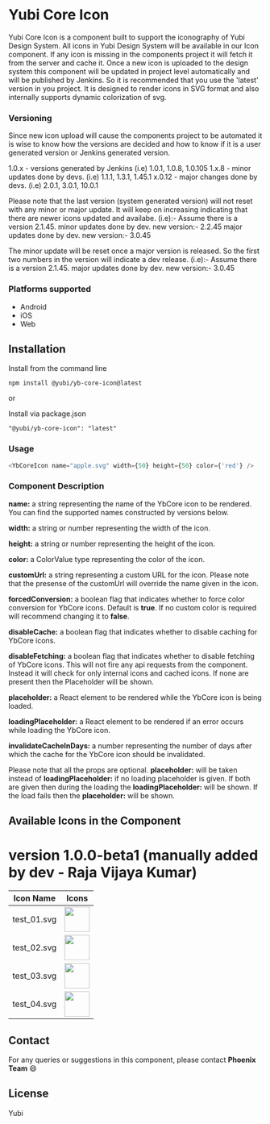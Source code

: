 # Yubi Core Icon

Yubi Core Icon is a component built to support the iconography of Yubi Design System. All icons in Yubi Design System will be available in our Icon component. If any icon is missing in the components project it will fetch it from the server and cache it. Once a new icon is uploaded to the design system this component will be updated in project level automatically and will be published by Jenkins. So it is recommended that you use the 'latest' version in you project. It is designed to render icons in SVG format and also internally supports dynamic colorization of svg.

### Versioning

Since new icon upload will cause the components project to be automated it is wise to know how the versions are decided and how to know if it is a user generated version or Jenkins generated version.

1.0.x - versions generated by Jenkins (i.e) 1.0.1, 1.0.8, 1.0.105
1.x.8 - minor updates done by devs. (i.e) 1.1.1, 1.3.1, 1.45.1
x.0.12 - major changes done by devs. (i.e) 2.0.1, 3.0.1, 10.0.1

Please note that the last version (system generated version) will not reset with any minor or major update. It will keep on increasing indicating that there are newer icons updated and availabe.
(i.e):- Assume there is a version 2.1.45.
minor updates done by dev. new version:- 2.2.45
major updates done by dev. new version:- 3.0.45

The minor update will be reset once a major version is released. So the first two numbers in the version will indicate a dev release.
(i.e):- Assume there is a version 2.1.45.
major updates done by dev. new version:- 3.0.45

### Platforms supported

- Android
- iOS
- Web

## Installation

Install from the command line

```shell
npm install @yubi/yb-core-icon@latest
```

or

Install via package.json

```shell
"@yubi/yb-core-icon": "latest"
```

### Usage

```js
<YbCoreIcon name="apple.svg" width={50} height={50} color={'red'} />
```

### Component Description

**name:** a string representing the name of the YbCore icon to be rendered. You can find the supported names constructed by versions below.

**width:** a string or number representing the width of the icon.

**height:** a string or number representing the height of the icon.

**color:** a ColorValue type representing the color of the icon.

**customUrl:** a string representing a custom URL for the icon. Please note that the presense of the customUrl will override the name given in the icon.

**forcedConversion:** a boolean flag that indicates whether to force color conversion for YbCore icons. Default is **true**. If no custom color is required will recommend changing it to **false**.

**disableCache:** a boolean flag that indicates whether to disable caching for YbCore icons.

**disableFetching:** a boolean flag that indicates whether to disable fetching of YbCore icons. This will not fire any api requests from the component. Instead it will check for only internal icons and cached icons. If none are present then the Placeholder will be shown.

**placeholder:** a React element to be rendered while the YbCore icon is being loaded.

**loadingPlaceholder:** a React element to be rendered if an error occurs while loading the YbCore icon.

**invalidateCacheInDays:** a number representing the number of days after which the cache for the YbCore icon should be invalidated.

Please note that all the props are optional.
**placeholder:** will be taken instead of **loadingPlaceholder:** if no loading placeholder is given. If both are given then during the loading the **loadingPlaceholder:** will be shown. If the load fails then the **placeholder:** will be shown.

## Available Icons in the Component

# version 1.0.0-beta1 (manually added by dev - Raja Vijaya Kumar)

| Icon Name   | Icons                                                                                     |
| ----------- | ----------------------------------------------------------------------------------------- |
| test_01.svg | <img src="https://www.svgrepo.com/show/506383/apple.svg" width='50' height='50' >         |
| test_02.svg | <img src="https://www.svgrepo.com/download/506477/facebook.svg" width='50' height='50' >  |
| test_03.svg | <img src="https://www.svgrepo.com/download/506517/linkedin.svg" width='50' height='50' >  |
| test_04.svg | <img src="https://www.svgrepo.com/download/506522/microsoft.svg" width='50' height='50' > |

## Contact

For any queries or suggestions in this component, please contact **Phoenix Team** 😄

## License

Yubi
